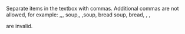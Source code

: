 Separate items in the textbox with commas. 
Additional commas are not allowed, for example:
,,,
soup,,
,soup, bread
soup, bread,
  ,  ,  
  
are invalid.